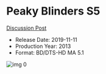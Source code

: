 # Peaky Blinders S5

[Discussion Post](https://www.avsforum.com/threads/bass-eq-for-filtered-movies.2995212/post-59359768)

* Release Date: 2019-11-11
* Production Year: 2013
* Format: BD/DTS-HD MA 5.1

![img 0](https://i.imgur.com/RSCOoiB.jpg)

